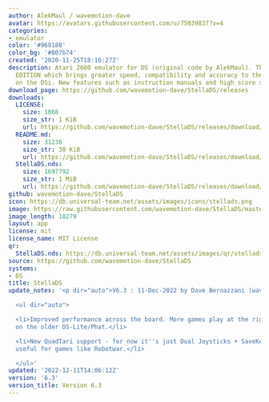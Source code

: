 ```yaml
---
author: AlekMaul / wavemotion-dave
avatar: https://avatars.githubusercontent.com/u/75039837?v=4
categories:
- emulator
color: '#969188'
color_bg: '#807b74'
created: '2020-11-25T18:16:27Z'
description: Atari 2600 emulator for DS (original code by AlekMaul). This is the PHOENIX
  EDITION which brings greater speed, compatibility and accuracy to the emulation
  on the DSi. New features such as instruction manuals and high score support included!
download_page: https://github.com/wavemotion-dave/StellaDS/releases
downloads:
  LICENSE:
    size: 1068
    size_str: 1 KiB
    url: https://github.com/wavemotion-dave/StellaDS/releases/download/6.3/LICENSE
  README.md:
    size: 31236
    size_str: 30 KiB
    url: https://github.com/wavemotion-dave/StellaDS/releases/download/6.3/README.md
  StellaDS.nds:
    size: 1697792
    size_str: 1 MiB
    url: https://github.com/wavemotion-dave/StellaDS/releases/download/6.3/StellaDS.nds
github: wavemotion-dave/StellaDS
icon: https://db.universal-team.net/assets/images/icons/stellads.png
image: https://raw.githubusercontent.com/wavemotion-dave/StellaDS/master/arm9/gfx/bgTop.png
image_length: 10279
layout: app
license: mit
license_name: MIT License
qr:
  StellaDS.nds: https://db.universal-team.net/assets/images/qr/stellads-nds.png
source: https://github.com/wavemotion-dave/StellaDS
systems:
- DS
title: StellaDS
update_notes: '<p dir="auto">V6.3 : 11-Dec-2022 by Dave Bernazzani (wavemotion)</p>

  <ul dir="auto">

  <li>Improved performance across the board. More games play at the right speed even
  on the older DS-Lite/Phat.</li>

  <li>New QuadTari support - for now it''s just Dual Joysticks + SaveKey which is
  useful for games like Robotwar.</li>

  </ul>'
updated: '2022-12-11T14:06:12Z'
version: '6.3'
version_title: Version 6.3
---
```

